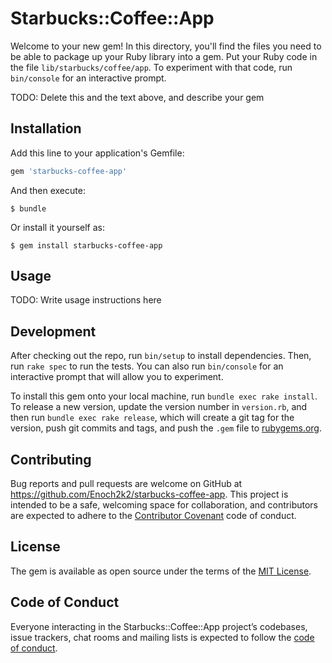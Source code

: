 # Starbucks::Coffee::App

Welcome to your new gem! In this directory, you'll find the files you need to be able to package up your Ruby library into a gem. Put your Ruby code in the file `lib/starbucks/coffee/app`. To experiment with that code, run `bin/console` for an interactive prompt.

TODO: Delete this and the text above, and describe your gem

## Installation

Add this line to your application's Gemfile:

```ruby
gem 'starbucks-coffee-app'
```

And then execute:

    $ bundle

Or install it yourself as:

    $ gem install starbucks-coffee-app

## Usage

TODO: Write usage instructions here

## Development

After checking out the repo, run `bin/setup` to install dependencies. Then, run `rake spec` to run the tests. You can also run `bin/console` for an interactive prompt that will allow you to experiment.

To install this gem onto your local machine, run `bundle exec rake install`. To release a new version, update the version number in `version.rb`, and then run `bundle exec rake release`, which will create a git tag for the version, push git commits and tags, and push the `.gem` file to [rubygems.org](https://rubygems.org).

## Contributing

Bug reports and pull requests are welcome on GitHub at https://github.com/Enoch2k2/starbucks-coffee-app. This project is intended to be a safe, welcoming space for collaboration, and contributors are expected to adhere to the [Contributor Covenant](http://contributor-covenant.org) code of conduct.

## License

The gem is available as open source under the terms of the [MIT License](https://opensource.org/licenses/MIT).

## Code of Conduct

Everyone interacting in the Starbucks::Coffee::App project’s codebases, issue trackers, chat rooms and mailing lists is expected to follow the [code of conduct](https://github.com/Enoch2k2/starbucks-coffee-app/blob/master/CODE_OF_CONDUCT.md).
